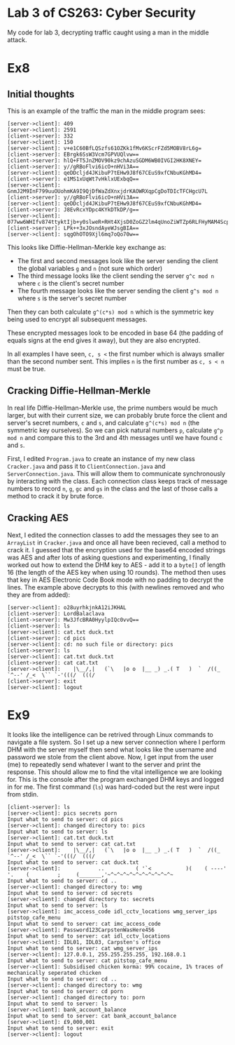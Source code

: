 # Lab 3 of CS263: Cyber Security

My code for lab 3, decrypting traffic caught using a man in the middle attack.

# Ex8

## Initial thoughts

This is an example of the traffic the man in the middle program sees:

```
[server->client]: 409
[server->client]: 2591
[client->server]: 332
[server->client]: 150
[server->client]: v+e1C60BfLQSzfs61OZKk1fMv6KScrFZd5MOBV8rL6g=
[client->server]: EBrgk6SsW3Vcm7GPVUQlvw==
[client->server]: hlQ+FT5JnZMOV90kz9chAzuSGDM6WB0IVGI2HK8XNEY=
[client->server]: y//gRBoFlvi6icO+nHVi3A==
[server->client]: qeDDcljd4JKibuP7tEHw9J8f67CEuS9xfCNbuKGhMD4=
[client->server]: e1MS1xUqWt7vHklxUExbqQ==
[server->client]: GnmJ2M9InF799uuOUohmKA9I9QjDfWaZdXnxjdrKAOWRXqpCgDoTDIcTFCHgcU7L
[client->server]: y//gRBoFlvi6icO+nHVi3A==
[server->client]: qeDDcljd4JKibuP7tEHw9J8f67CEuS9xfCNbuKGhMD4=
[client->server]: J8EvRcxYDpc4KYkDTkDP/g==
[server->client]: 077ww6WHIfv874ttyktIjb+y0slweR+RHt4XjsD0ZoGZ2lm4qUnoZiWTZp6RLFHyMAM4Scp4J7HzsNUN5IuZBBSuwAIte78kyQGPHT2Fjbg=
[client->server]: LPk++3xJOsndAyeWJsgBIA==
[server->client]: sqgOhOTO9Xjl6mq7oQo70w==
```

This looks like Diffie-Hellman-Merkle key exchange as:

- The first and second messages look like the server sending the client the global variables `g` and `n` (not sure which order)
- The third message looks like the client sending the server `g^c mod n` where `c` is the client's secret number
- The fourth message looks like the server sending the client `g^s mod n` where `s` is the server's secret number

Then they can both calculate `g^(c*s) mod n` which is the symmetric key being used to encrypt all subsequent messages.

These encrypted messages look to be encoded in base 64 (the padding of equals signs at the end gives it away), but they are also encrypted.

In all examples I have seen, `c, s <` the first number which is always smaller than the second number sent. This implies `n` is the first number as `c, s < n` must be true.

## Cracking Diffie-Hellman-Merkle

In real life Diffie-Hellman-Merkle use, the prime numbers would be much larger, but with their current size, we can probably brute force the client and server's secret numbers, `c` and `s`, and calculate `g^(c*s) mod n` (the symmetric key ourselves). So we can pick natural numbers `p`, calculate `g^p mod n` and compare this to the 3rd and 4th messages until we have found `c` and `s`.

First, I edited `Program.java` to create an instance of my new class `Cracker.java` and pass it to `ClientConnection.java` and `ServerConnection.java`. This will allow them to communicate synchronously by interacting with the class. Each connection class keeps track of message numbers to record `n`, `g`, `gc` and `gs` in the class and the last of those calls a method to crack it by brute force.

## Cracking AES

Next, I edited the connection classes to add the messages they see to an `ArrayList` in `Cracker.java` and once all have been recieved, call a method to crack it. I guessed that the encryption used for the base64 encoded strings was AES and after lots of asking questions and experimenting, I finally worked out how to extend the DHM key to AES - add it to a `byte[]` of length 16 (the length of the AES key when using 10 rounds). The method then uses that key in AES Electronic Code Book mode with no padding to decrypt the lines. The example above decrypts to this (with newlines removed and who they are from added):

```
[server->client]: o28uyrhkjnkA12iJKHAL
[client->server]: LordBalaclava
[client->server]: Mw3JfcBRA0HyylpIQc0vvQ==
[client->server]: ls
[server->client]: cat.txt duck.txt 
[client->server]: cd pics
[server->client]: cd: no such file or directory: pics
[client->server]: ls
[server->client]: cat.txt duck.txt 
[client->server]: cat cat.txt
[server->client]:    |\__/,|   (`\   |o o  |__ _) _.( T   )  `  /((_ `^--' /_<  \`` `-'(((/  (((/
[client->server]: exit
[server->client]: logout
```

# Ex9

It looks like the intelligence can be retrived through Linux commands to navigate a file system. So I set up a new server connection where I perform DHM with the server myself then send what looks like the username and password we stole from the client above. Now, I get input from the user (me) to repeatedly send whatever I want to the server and print the response. This should allow me to find the vital intelligence we are looking for. This is the console after the program exchanged DHM keys and logged in for me. The first command (`ls`) was hard-coded but the rest were input from stdin.

```
[client->server]: ls
[server->client]: pics secrets porn 
Input what to send to server: cd pics
[server->client]: changed directory to: pics
Input what to send to server: ls
[server->client]: cat.txt duck.txt 
Input what to send to server: cat cat.txt
[server->client]:    |\__/,|   (`\   |o o  |__ _) _.( T   )  `  /((_ `^--' /_<  \`` `-'(((/  (((/
Input what to send to server: cat duck.txt
[server->client]:            ..          ( '`<           )(    ( ----'  '.    (         ;     (_______,'~^~^~^~^~^~^~^~^~^~^~
Input what to send to server: cd ..
[server->client]: changed directory to: wmg
Input what to send to server: cd secrets
[server->client]: changed directory to: secrets
Input what to send to server: ls
[server->client]: imc_access_code idl_cctv_locations wmg_server_ips pitstop_cafe_menu 
Input what to send to server: cat imc_access_code
[server->client]: Password123CarpstenWasHere456
Input what to send to server: cat idl_cctv_locations
[server->client]: IDL01, IDL03, Carpsten's office
Input what to send to server: cat wmg_server_ips
[server->client]: 127.0.0.1, 255.255.255.255, 192.168.0.1
Input what to send to server: cat pitstop_cafe_menu
[server->client]: Subsidised chicken korma: 99% cocaine, 1% traces of mechanically seperated chicken
Input what to send to server: cd ..
[server->client]: changed directory to: wmg
Input what to send to server: cd porn
[server->client]: changed directory to: porn
Input what to send to server: ls
[server->client]: bank_account_balance 
Input what to send to server: cat bank_account_balance
[server->client]: £9,000,001
Input what to send to server: exit
[server->client]: logout
```